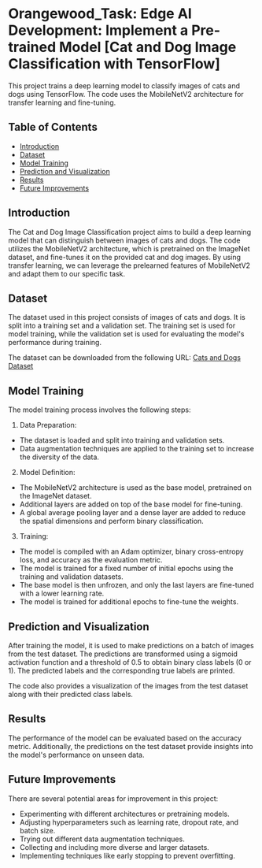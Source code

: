# Orangewood_Task: Edge AI Development: Implement a Pre-trained Model [Cat and Dog Image Classification with TensorFlow]

This project trains a deep learning model to classify images of cats and dogs using TensorFlow. The code uses the MobileNetV2 architecture for transfer learning and fine-tuning.

## Table of Contents
- [Introduction](#introduction)
- [Dataset](#dataset)
- [Model Training](#model-training)
- [Prediction and Visualization](#prediction-and-visualization)
- [Results](#results)
- [Future Improvements](#future-improvements)

## Introduction

The Cat and Dog Image Classification project aims to build a deep learning model that can distinguish between images of cats and dogs. The code utilizes the MobileNetV2 architecture, which is pretrained on the ImageNet dataset, and fine-tunes it on the provided cat and dog images. By using transfer learning, we can leverage the prelearned features of MobileNetV2 and adapt them to our specific task.
 
## Dataset

The dataset used in this project consists of images of cats and dogs. It is split into a training set and a validation set. The training set is used for model training, while the validation set is used for evaluating the model's performance during training.

The dataset can be downloaded from the following URL: [Cats and Dogs Dataset](https://storage.googleapis.com/mledu-datasets/cats_and_dogs_filtered.zip)

## Model Training

The model training process involves the following steps:

1. Data Preparation:
- The dataset is loaded and split into training and validation sets.
- Data augmentation techniques are applied to the training set to increase the diversity of the data.

2. Model Definition:
- The MobileNetV2 architecture is used as the base model, pretrained on the ImageNet dataset.
- Additional layers are added on top of the base model for fine-tuning.
- A global average pooling layer and a dense layer are added to reduce the spatial dimensions and perform binary classification.

3. Training:
- The model is compiled with an Adam optimizer, binary cross-entropy loss, and accuracy as the evaluation metric.
- The model is trained for a fixed number of initial epochs using the training and validation datasets.
- The base model is then unfrozen, and only the last layers are fine-tuned with a lower learning rate.
- The model is trained for additional epochs to fine-tune the weights.

## Prediction and Visualization

After training the model, it is used to make predictions on a batch of images from the test dataset. The predictions are transformed using a sigmoid activation function and a threshold of 0.5 to obtain binary class labels (0 or 1). The predicted labels and the corresponding true labels are printed.

The code also provides a visualization of the images from the test dataset along with their predicted class labels.

## Results

The performance of the model can be evaluated based on the accuracy metric. Additionally, the predictions on the test dataset provide insights into the model's performance on unseen data.

## Future Improvements

There are several potential areas for improvement in this project:
- Experimenting with different architectures or pretraining models.
- Adjusting hyperparameters such as learning rate, dropout rate, and batch size.
- Trying out different data augmentation techniques.
- Collecting and including more diverse and larger datasets.
- Implementing techniques like early stopping to prevent overfitting.

